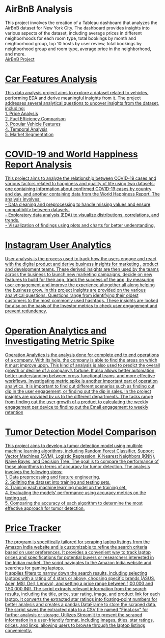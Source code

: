 <H1> AirBnB Analysis </H1>
This project involves the creation of a Tableau dashboard that analyzes the AirBnB dataset for New York City. The dashboard provides insights into various aspects of the dataset, including average prices in different neighborhoods for each room type, total bookings by month and neighborhood group, top 10 hosts by user review, total bookings by neighborhood group and room type, average price in the neighborhood, and more.<BR>
<a href = "https://public.tableau.com/views/AirBnB_16891902771890/Dashboard1?:language=en-US&publish=yes&:display_count=n&:origin=viz_share_link"> AirBnB Project 
<H1>Car Features Analysis</H1>
This data analysis project aims to explore a dataset related to vehicles, performing EDA and derive meaningful insights from it. The project addresses several analytical questions to uncover insights from the dataset, including:<BR>
1. Price Analysis<BR>
2. Fuel Efficiency Comparison<BR>
3. Popular Vehicle Features<BR>
4. Temporal Analysis<BR>
5. Market Segmentation
<H1>COVID-19 and World Happiness Report Analysis</H1>
This project aims to analyze the relationship between COVID-19 cases and various factors related to happiness and quality of life using two datasets: one containing information about confirmed COVID-19 cases by country and day, and another containing data from the World Happiness Report. The analysis involves:<BR>
- Data cleaning and preprocessing to handle missing values and ensure compatibility between datasets.<BR>
- Exploratory data analysis (EDA) to visualize distributions, correlations, and trends.<BR>
- Visualization of findings using plots and charts for better understanding.<BR>
<H1>Instagram User Analytics</H1>
User analysis is the process used to track how the users engage and react with the digital product and derive business insights for marketing , product and development teams. These derived insights are then used by the teams across the business to launch new marketing campaigns, decide on new features to build for their app, track the success of the app, by measuring user engagement and improve the experience altogether all along helping the business grow.
In this project insights are provided on the various analytical questions. Questions range from identifying their oldest customers to the most commonly used hashtags. These insights are looked for also on the basis of the Investor metrics to check user engagement and prevent redundency.
<H1> Operation Analytics and Investigating Metric Spike </H1>
Operation Analytics is the analysis done for complete end to end operations of a company. With its help, the company is able to find the areas on which it must improve upon. This kind of analysis is also used to predict the overall growth or decline of a company’s fortune. It also allows better automation, better understanding between cross-functional teams, and more effective workflows.
Investigating metric spike is another important part of operation analytics. It is important to find out different scenarios such as finding out dip in the user engagement, or finding out the dip in sales. In the project insights are provided by us to the different departments. The tasks range from finding out the user growth of a product to calculating the weekly engagement per device to finding out the Email engagement to weekly retention
<H1>Tumor Detection Model Comparison </H1>
This project aims to develop a tumor detection model using multiple machine learning algorithms, including Random Forest Classifier, Support Vector Machines (SVM), Logistic Regression, K-Nearest Neighbors (KNN), Naive Bayes, and Decision Tree. The goal is to compare the performance of these algorithms in terms of accuracy for tumor detection. The analysis involves the following steps:<BR>
1. Data preprocessing and feature engineering.<BR>
2. Splitting the dataset into training and testing sets.<BR>
3. Training each machine learning model on the training set.<BR>
4. Evaluating the models' performance using accuracy metrics on the testing set.<BR>
5. Comparing the accuracy of each algorithm to determine the most effective approach for tumor detection.<BR>
<H1>Price Tracker</H1>
The program is specifically tailored for scraping laptop listings from the Amazon India website and is customizable to refine the search criteria based on user preferences. It provides a convenient way to track laptop prices and specifications for potential buyers or researchers interested in the Indian market.
The script navigates to the Amazon India website and searches for gaming laptops.
<BR>It applies filters to narrow down the search results, including selecting laptops with a rating of 4 stars or above, choosing specific brands (ASUS, Acer, MSI, Dell, Lenovo), and setting a price range between 1,00,000 and 1,50,000 INR.
The script extracts relevant information from the search results, including the title, price, star rating, image, and product link for each laptop.
It converts the extracted star ratings into floating-point numbers for better analysis and creates a pandas DataFrame to store the scraped data.
<BR>The script saves the extracted data to a CSV file named "Final.csv" for further analysis or storage.
Utilizes Streamlit to present the scraped information in a user-friendly format, including images, titles, star ratings, prices, and links, allowing users to browse through the laptop listings conveniently.

